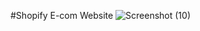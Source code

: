 
#Shopify E-com Website
![Screenshot (10)](https://user-images.githubusercontent.com/78909300/148723867-970e5b73-03cb-45f1-b943-26393296f813.png)
